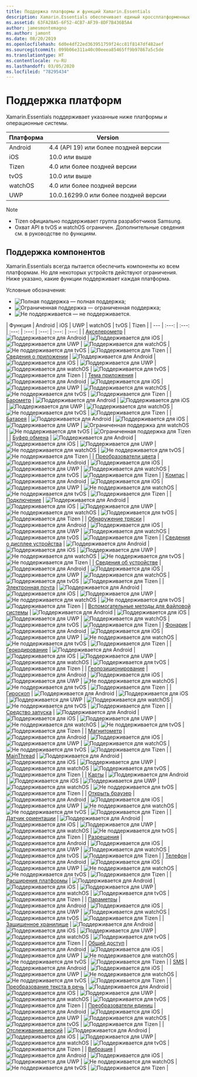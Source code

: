 ```yaml
---
title: Поддержка платформы и функций Xamarin.Essentials
description: Xamarin.Essentials обеспечивает единый кроссплатформенных API-интерфейс, который предоставляет доступ из общего кода для любого приложения iOS, Android и универсальной платформы Windows независимо от используемого метода создания пользовательского интерфейса.
ms.assetid: 63FA28A5-6F52-4CB7-AF39-8DF7B436B5A4
author: jamesmontemagno
ms.author: jamont
ms.date: 08/20/2019
ms.openlocfilehash: 6d0e4df22ed363951759f24cc81f8147df482aef
ms.sourcegitcommit: 099b06e311a40c00eeea85465ff9b97867a5c5de
ms.translationtype: HT
ms.contentlocale: ru-RU
ms.lasthandoff: 03/05/2020
ms.locfileid: "78295434"
---
```

# <a name="platform-support"></a>Поддержка платформ

Xamarin.Essentials поддерживает указанные ниже платформы и операционные системы.

| Платформа | Version |
| --- | --- |
| Android | 4.4 (API 19) или более поздней версии |
| iOS |10.0 или выше |
| Tizen | 4.0 или более поздней версии |
| tvOS | 10.0 или выше |
| watchOS | 4.0 или более поздней версии |
| UWP | 10.0.16299.0 или более поздней версии |

> [!NOTE]
>
> * Tizen официально поддерживает группа разработчиков Samsung.
> * Охват API в tvOS и watchOS ограничен. Дополнительные сведения см. в руководстве по функциям.

## <a name="feature-support"></a>Поддержка компонентов

Xamarin.Essentials всегда пытается обеспечить компоненты ко всем платформам. Но для некоторых устройств действуют ограничения. Ниже указано, какие функции поддерживает каждая платформа.

Условные обозначения:

* ![Полная поддержка](~/media/shared/yes.png "Полная поддержка") — полная поддержка;
* ![Ограниченная поддержка](~/media/shared/warn.png "Ограниченная поддержка") — ограниченная поддержка;
* ![Не поддерживается](~/media/shared/no.png "Не поддерживается") — не поддерживается.

| Функция | Android | iOS | UWP | watchOS | tvOS | Tizen |
| --- | :---: | :---: | :---: | :---: | :---: | :---: | :---: |
| [Акселерометр](accelerometer.md?context=xamarin/xamarin-forms) | ![Поддерживается для Android](~/media/shared/yes.png "Поддерживается для Android") | ![Поддерживается для iOS](~/media/shared/yes.png "Поддерживается для iOS") | ![Поддерживается для UWP](~/media/shared/yes.png "Поддерживается для UWP") | ![Поддерживается для watchOS](~/media/shared/yes.png "Поддерживается для watchOS") | ![Не поддерживается для tvOS](~/media/shared/no.png "Не поддерживается для tvOS") | ![Поддерживается для Tizen](~/media/shared/yes.png "Поддерживается для Tizen") | 
| [Сведения о приложении](app-information.md?context=xamarin/xamarin-forms) | ![Поддерживается для Android](~/media/shared/yes.png "Поддерживается для Android") | ![Поддерживается для iOS](~/media/shared/yes.png "Поддерживается для iOS") | ![Поддерживается для UWP](~/media/shared/yes.png "Поддерживается для UWP") | ![Поддерживается для watchOS](~/media/shared/no.png "Не поддерживается для watchOS") | ![Поддерживается для tvOS](~/media/shared/yes.png "Поддерживается для tvOS") | ![Поддерживается для Tizen](~/media/shared/yes.png "Поддерживается для Tizen") | 
| [Тема приложения](app-theme.md?context=xamarin/xamarin-forms) | ![Поддерживается для Android](~/media/shared/yes.png "Поддерживается для Android") | ![Поддерживается для iOS](~/media/shared/yes.png "Поддерживается для iOS") | ![Поддерживается для UWP](~/media/shared/yes.png "Поддерживается для UWP") | ![Поддерживается для watchOS](~/media/shared/yes.png "Поддерживается для watchOS") | ![Не поддерживается для tvOS](~/media/shared/no.png "Не поддерживается для tvOS") | ![Поддерживается для Tizen](~/media/shared/yes.png "Поддерживается для Tizen") | 
| [Барометр](barometer.md?context=xamarin/xamarin-forms) | ![Поддерживается для Android](~/media/shared/yes.png "Поддерживается для Android") | ![Поддерживается для iOS](~/media/shared/yes.png "Поддерживается для iOS") | ![Поддерживается для UWP](~/media/shared/yes.png "Поддерживается для UWP") | ![Поддерживается для watchOS](~/media/shared/yes.png "Поддерживается для watchOS") | ![Не поддерживается для tvOS](~/media/shared/no.png "Не поддерживается для tvOS") | ![Поддерживается для Tizen](~/media/shared/yes.png "Поддерживается для Tizen") | 
| [Батарея](battery.md?context=xamarin/xamarin-forms) | ![Поддерживается для Android](~/media/shared/yes.png "Поддерживается для Android") | ![Поддерживается для iOS](~/media/shared/yes.png "Поддерживается для iOS") | ![Поддерживается для UWP](~/media/shared/yes.png "Поддерживается для UWP") | ![Ограниченная поддержка для watchOS](~/media/shared/warn.png "Ограниченная поддержка для watchOS") | ![Не поддерживается для tvOS](~/media/shared/no.png "Не поддерживается для tvOS") | ![Ограниченная поддержка для Tizen](~/media/shared/warn.png "Ограниченная поддержка для Tizen") | 
| [Буфер обмена](clipboard.md?context=xamarin/xamarin-forms) | ![Поддерживается для Android](~/media/shared/yes.png "Поддерживается для Android") | ![Поддерживается для iOS](~/media/shared/yes.png "Поддерживается для iOS") | ![Поддерживается для UWP](~/media/shared/yes.png "Поддерживается для UWP") | ![Не поддерживается для watchOS](~/media/shared/no.png "Не поддерживается для watchOS") | ![Не поддерживается для tvOS](~/media/shared/no.png "Не поддерживается для tvOS") | ![Не поддерживается для Tizen](~/media/shared/no.png "Не поддерживается для Tizen") | 
| [Преобразователи цвета](color-converters.md?context=xamarin/xamarin-forms) | ![Поддерживается для Android](~/media/shared/yes.png "Поддерживается для Android") | ![Поддерживается для iOS](~/media/shared/yes.png "Поддерживается для iOS") | ![Поддерживается для UWP](~/media/shared/yes.png "Поддерживается для UWP") | ![Поддерживается для watchOS](~/media/shared/yes.png "Поддерживается для watchOS") | ![Поддерживается для tvOS](~/media/shared/yes.png "Поддерживается для tvOS") | ![Поддерживается для Tizen](~/media/shared/yes.png "Поддерживается для Tizen") | 
| [Компас](compass.md?context=xamarin/xamarin-forms) | ![Поддерживается для Android](~/media/shared/yes.png "Поддерживается для Android") | ![Поддерживается для iOS](~/media/shared/yes.png "Поддерживается для iOS") | ![Поддерживается для UWP](~/media/shared/yes.png "Поддерживается для UWP") | ![Не поддерживается для watchOS](~/media/shared/no.png "Не поддерживается для watchOS") | ![Не поддерживается для tvOS](~/media/shared/no.png "Не поддерживается для tvOS") | ![Поддерживается для Tizen](~/media/shared/yes.png "Поддерживается для Tizen") | 
| [Подключение](connectivity.md?context=xamarin/xamarin-forms) | ![Поддерживается для Android](~/media/shared/yes.png "Поддерживается для Android") | ![Поддерживается для iOS](~/media/shared/yes.png "Поддерживается для iOS") | ![Поддерживается для UWP](~/media/shared/yes.png "Поддерживается для UWP") | ![Не поддерживается для watchOS](~/media/shared/no.png "Не поддерживается для watchOS") | ![Поддерживается для tvOS](~/media/shared/yes.png "Поддерживается для tvOS") | ![Поддерживается для Tizen](~/media/shared/yes.png "Поддерживается для Tizen") | 
| [Обнаружение тряски](detect-shake.md?context=xamarin/xamarin-forms) | ![Поддерживается для Android](~/media/shared/yes.png "Поддерживается для Android") | ![Поддерживается для iOS](~/media/shared/yes.png "Поддерживается для iOS") | ![Поддерживается для UWP](~/media/shared/yes.png "Поддерживается для UWP") | ![Поддерживается для watchOS](~/media/shared/yes.png "Поддерживается для watchOS") | ![Поддерживается для tvOS](~/media/shared/yes.png "Поддерживается для tvOS") | ![Поддерживается для Tizen](~/media/shared/yes.png "Поддерживается для Tizen") | 
| [Сведения о дисплее устройства](device-display.md?context=xamarin/xamarin-forms) | ![Поддерживается для Android](~/media/shared/yes.png "Поддерживается для Android") | ![Поддерживается для iOS](~/media/shared/yes.png "Поддерживается для iOS") | ![Поддерживается для UWP](~/media/shared/yes.png "Поддерживается для UWP") | ![Не поддерживается для watchOS](~/media/shared/no.png "Не поддерживается для watchOS") | ![Не поддерживается для tvOS](~/media/shared/no.png "Не поддерживается для tvOS") | ![Не поддерживается для Tizen](~/media/shared/no.png "Не поддерживается для Tizen") | 
| [Сведения об устройстве](device-information.md?context=xamarin/xamarin-forms) | ![Поддерживается для Android](~/media/shared/yes.png "Поддерживается для Android") | ![Поддерживается для iOS](~/media/shared/yes.png "Поддерживается для iOS") | ![Поддерживается для UWP](~/media/shared/yes.png "Поддерживается для UWP") | ![Поддерживается для watchOS](~/media/shared/yes.png "Поддерживается для watchOS") | ![Поддерживается для tvOS](~/media/shared/yes.png "Поддерживается для tvOS") | ![Поддерживается для Tizen](~/media/shared/yes.png "Поддерживается для Tizen") | 
| [Электронная почта](email.md?context=xamarin/xamarin-forms) | ![Поддерживается для Android](~/media/shared/yes.png "Поддерживается для Android") | ![Поддерживается для iOS](~/media/shared/yes.png "Поддерживается для iOS") | ![Поддерживается для UWP](~/media/shared/yes.png "Поддерживается для UWP") | ![Не поддерживается для watchOS](~/media/shared/no.png "Не поддерживается для watchOS") | ![Не поддерживается для tvOS](~/media/shared/no.png "Не поддерживается для tvOS") | ![Поддерживается для Tizen](~/media/shared/yes.png "Поддерживается для Tizen") | 
| [Вспомогательные методы для файловой системы](file-system-helpers.md?context=xamarin/xamarin-forms) | ![Поддерживается для Android](~/media/shared/yes.png "Поддерживается для Android") | ![Поддерживается для iOS](~/media/shared/yes.png "Поддерживается для iOS") | ![Поддерживается для UWP](~/media/shared/yes.png "Поддерживается для UWP") | ![Поддерживается для watchOS](~/media/shared/yes.png "Поддерживается для watchOS") | ![Поддерживается для tvOS](~/media/shared/yes.png "Поддерживается для tvOS") | ![Поддерживается для Tizen](~/media/shared/yes.png "Поддерживается для Tizen") | 
| [Фонарик](flashlight.md?context=xamarin/xamarin-forms) | ![Поддерживается для Android](~/media/shared/yes.png "Поддерживается для Android") | ![Поддерживается для iOS](~/media/shared/yes.png "Поддерживается для iOS") | ![Поддерживается для UWP](~/media/shared/yes.png "Поддерживается для UWP") | ![Не поддерживается для watchOS](~/media/shared/no.png "Не поддерживается для watchOS") | ![Не поддерживается для tvOS](~/media/shared/no.png "Не поддерживается для tvOS") | ![Поддерживается для Tizen](~/media/shared/yes.png "Поддерживается для Tizen") | 
| [Геокодирование](geocoding.md?context=xamarin/xamarin-forms) | ![Поддерживается для Android](~/media/shared/yes.png "Поддерживается для Android") | ![Поддерживается для iOS](~/media/shared/yes.png "Поддерживается для iOS") | ![Поддерживается для UWP](~/media/shared/yes.png "Поддерживается для UWP") | ![Поддерживается для watchOS](~/media/shared/yes.png "Поддерживается для watchOS") | ![Поддерживается для tvOS](~/media/shared/yes.png "Поддерживается для tvOS") | ![Поддерживается для Tizen](~/media/shared/yes.png "Поддерживается для Tizen") | 
| [Геопозиционирование](geolocation.md?context=xamarin/xamarin-forms) | ![Поддерживается для Android](~/media/shared/yes.png "Поддерживается для Android") | ![Поддерживается для iOS](~/media/shared/yes.png "Поддерживается для iOS") | ![Поддерживается для UWP](~/media/shared/yes.png "Поддерживается для UWP") | ![Не поддерживается для watchOS](~/media/shared/no.png "Не поддерживается для watchOS") | ![Не поддерживается для tvOS](~/media/shared/no.png "Не поддерживается для tvOS") | ![Поддерживается для Tizen](~/media/shared/yes.png "Поддерживается для Tizen") | 
| [Гироскоп](gyroscope.md?context=xamarin/xamarin-forms) | ![Поддерживается для Android](~/media/shared/yes.png "Поддерживается для Android") | ![Поддерживается для iOS](~/media/shared/yes.png "Поддерживается для iOS") | ![Поддерживается для UWP](~/media/shared/yes.png "Поддерживается для UWP") | ![Поддерживается для watchOS](~/media/shared/yes.png "Поддерживается для watchOS") | ![Не поддерживается для tvOS](~/media/shared/no.png "Не поддерживается для tvOS") | ![Поддерживается для Tizen](~/media/shared/yes.png "Поддерживается для Tizen") | 
| [Средство запуска](launcher.md?context=xamarin/xamarin-forms) | ![Поддерживается для Android](~/media/shared/yes.png "Поддерживается для Android") | ![Поддерживается для iOS](~/media/shared/yes.png "Поддерживается для iOS") | ![Поддерживается для UWP](~/media/shared/yes.png "Поддерживается для UWP") | ![Не поддерживается для watchOS](~/media/shared/no.png "Не поддерживается для watchOS") | ![Не поддерживается для tvOS](~/media/shared/no.png "Не поддерживается для tvOS") | ![Поддерживается для Tizen](~/media/shared/yes.png "Поддерживается для Tizen") | 
| [Магнитометр](magnetometer.md?context=xamarin/xamarin-forms) | ![Поддерживается для Android](~/media/shared/yes.png "Поддерживается для Android") | ![Поддерживается для iOS](~/media/shared/yes.png "Поддерживается для iOS") | ![Поддерживается для UWP](~/media/shared/yes.png "Поддерживается для UWP") | ![Поддерживается для watchOS](~/media/shared/yes.png "Поддерживается для watchOS") | ![Не поддерживается для tvOS](~/media/shared/no.png "Не поддерживается для tvOS") | ![Поддерживается для Tizen](~/media/shared/yes.png "Поддерживается для Tizen") | 
| [MainThread](main-thread.md?content=xamarin/xamarin-forms) | ![Поддерживается для Android](~/media/shared/yes.png "Поддерживается для Android") | ![Поддерживается для iOS](~/media/shared/yes.png "Поддерживается для iOS") | ![Поддерживается для UWP](~/media/shared/yes.png "Поддерживается для UWP") | ![Поддерживается для watchOS](~/media/shared/yes.png "Поддерживается для watchOS") | ![Поддерживается для tvOS](~/media/shared/yes.png "Поддерживается для tvOS") | ![Поддерживается для Tizen](~/media/shared/yes.png "Поддерживается для Tizen") | 
| [Карты](maps.md?content=xamarin/xamarin-forms) | ![Поддерживается для Android](~/media/shared/yes.png "Поддерживается для Android") | ![Поддерживается для iOS](~/media/shared/yes.png "Поддерживается для iOS") | ![Поддерживается для UWP](~/media/shared/yes.png "Поддерживается для UWP") | ![Поддерживается для watchOS](~/media/shared/yes.png "Поддерживается для watchOS") | ![Не поддерживается для tvOS](~/media/shared/no.png "Не поддерживается для tvOS") | ![Поддерживается для Tizen](~/media/shared/yes.png "Поддерживается для Tizen") | 
| [Открыть браузер](open-browser.md?context=xamarin/xamarin-forms) | ![Поддерживается для Android](~/media/shared/yes.png "Поддерживается для Android") | ![Поддерживается для iOS](~/media/shared/yes.png "Поддерживается для iOS") | ![Поддерживается для UWP](~/media/shared/yes.png "Поддерживается для UWP") | ![Не поддерживается для watchOS](~/media/shared/no.png "Не поддерживается для watchOS") | ![Не поддерживается для tvOS](~/media/shared/no.png "Не поддерживается для tvOS") | ![Поддерживается для Tizen](~/media/shared/yes.png "Поддерживается для Tizen") | 
| [Датчик ориентации](orientation-sensor.md?context=xamarin/xamarin-forms) | ![Поддерживается для Android](~/media/shared/yes.png "Поддерживается для Android") | ![Поддерживается для iOS](~/media/shared/yes.png "Поддерживается для iOS") | ![Поддерживается для UWP](~/media/shared/yes.png "Поддерживается для UWP") | ![Поддерживается для watchOS](~/media/shared/yes.png "Поддерживается для watchOS") | ![Не поддерживается для tvOS](~/media/shared/no.png "Не поддерживается для tvOS") | ![Поддерживается для Tizen](~/media/shared/yes.png "Поддерживается для Tizen") | 
| [Разрешения](permissions.md?context=xamarin/xamarin-forms) | ![Поддерживается для Android](~/media/shared/yes.png "Поддерживается для Android") | ![Поддерживается для iOS](~/media/shared/yes.png "Поддерживается для iOS") | ![Поддерживается для UWP](~/media/shared/yes.png "Поддерживается для UWP") | ![Поддерживается для watchOS](~/media/shared/yes.png "Поддерживается для watchOS") | ![Поддерживается для tvOS](~/media/shared/yes.png "Поддерживается для tvOS") | ![Поддерживается для Tizen](~/media/shared/yes.png "Поддерживается для Tizen") | 
| [Телефон](phone-dialer.md?context=xamarin/xamarin-forms) | ![Поддерживается для Android](~/media/shared/yes.png "Поддерживается для Android") | ![Поддерживается для iOS](~/media/shared/yes.png "Поддерживается для iOS") | ![Поддерживается для UWP](~/media/shared/yes.png "Поддерживается для UWP") | ![Не поддерживается для watchOS](~/media/shared/no.png "Не поддерживается для watchOS") | ![Не поддерживается для tvOS](~/media/shared/no.png "Не поддерживается для tvOS") | ![Поддерживается для Tizen](~/media/shared/yes.png "Поддерживается для Tizen") | 
| [Расширения платформы](platform-extensions.md?context=xamarin/xamarin-forms) | ![Поддерживается для Android](~/media/shared/yes.png "Поддерживается для Android") | ![Поддерживается для iOS](~/media/shared/yes.png "Поддерживается для iOS") | ![Поддерживается для UWP](~/media/shared/yes.png "Поддерживается для UWP") | ![Поддерживается для watchOS](~/media/shared/yes.png "Поддерживается для watchOS") | ![Поддерживается для tvOS](~/media/shared/yes.png "Поддерживается для tvOS") | ![Поддерживается для Tizen](~/media/shared/yes.png "Поддерживается для Tizen") | 
| [Параметры](preferences.md?context=xamarin/xamarin-forms) | ![Поддерживается для Android](~/media/shared/yes.png "Поддерживается для Android") | ![Поддерживается для iOS](~/media/shared/yes.png "Поддерживается для iOS") | ![Поддерживается для UWP](~/media/shared/yes.png "Поддерживается для UWP") | ![Поддерживается для watchOS](~/media/shared/yes.png "Поддерживается для watchOS") | ![Поддерживается для tvOS](~/media/shared/yes.png "Поддерживается для tvOS") | ![Поддерживается для Tizen](~/media/shared/yes.png "Поддерживается для Tizen") | 
| [Защищенное хранилище](secure-storage.md?context=xamarin/xamarin-forms) | ![Поддерживается для Android](~/media/shared/yes.png "Поддерживается для Android") | ![Поддерживается для iOS](~/media/shared/yes.png "Поддерживается для iOS") | ![Поддерживается для UWP](~/media/shared/yes.png "Поддерживается для UWP") | ![Поддерживается для watchOS](~/media/shared/yes.png "Поддерживается для watchOS") | ![Поддерживается для tvOS](~/media/shared/yes.png "Поддерживается для tvOS") | ![Поддерживается для Tizen](~/media/shared/yes.png "Поддерживается для Tizen") | 
| [Общий доступ](share.md?context=xamarin/xamarin-forms) | ![Поддерживается для Android](~/media/shared/yes.png "Поддерживается для Android") | ![Поддерживается для iOS](~/media/shared/yes.png "Поддерживается для iOS") | ![Поддерживается для UWP](~/media/shared/yes.png "Поддерживается для UWP") | ![Не поддерживается для watchOS](~/media/shared/no.png "Не поддерживается для watchOS") | ![Не поддерживается для tvOS](~/media/shared/no.png "Не поддерживается для tvOS") | ![Поддерживается для Tizen](~/media/shared/yes.png "Поддерживается для Tizen") | 
| [SMS](sms.md?context=xamarin/xamarin-forms) | ![Поддерживается для Android](~/media/shared/yes.png "Поддерживается для Android") | ![Поддерживается для iOS](~/media/shared/yes.png "Поддерживается для iOS") | ![Поддерживается для UWP](~/media/shared/yes.png "Поддерживается для UWP") | ![Не поддерживается для watchOS](~/media/shared/no.png "Не поддерживается для watchOS") | ![Не поддерживается для tvOS](~/media/shared/no.png "Не поддерживается для tvOS") | ![Поддерживается для Tizen](~/media/shared/yes.png "Поддерживается для Tizen") | 
| [Преобразование текста в речь](text-to-speech.md?context=xamarin/xamarin-forms) | ![Поддерживается для Android](~/media/shared/yes.png "Поддерживается для Android") | ![Поддерживается для iOS](~/media/shared/yes.png "Поддерживается для iOS") | ![Поддерживается для UWP](~/media/shared/yes.png "Поддерживается для UWP") | ![Поддерживается для watchOS](~/media/shared/yes.png "Поддерживается для watchOS") | ![Поддерживается для tvOS](~/media/shared/yes.png "Поддерживается для tvOS") | ![Поддерживается для Tizen](~/media/shared/yes.png "Поддерживается для Tizen") | 
| [Преобразователи единиц](unit-converters.md?context=xamarin/xamarin-forms) | ![Поддерживается для Android](~/media/shared/yes.png "Поддерживается для Android") | ![Поддерживается для iOS](~/media/shared/yes.png "Поддерживается для iOS") | ![Поддерживается для UWP](~/media/shared/yes.png "Поддерживается для UWP") | ![Поддерживается для watchOS](~/media/shared/yes.png "Поддерживается для watchOS") | ![Поддерживается для tvOS](~/media/shared/yes.png "Поддерживается для tvOS") | ![Поддерживается для Tizen](~/media/shared/yes.png "Поддерживается для Tizen") | 
| [Отслеживание версий](version-tracking.md?context=xamarin/xamarin-forms) | ![Поддерживается для Android](~/media/shared/yes.png "Поддерживается для Android") | ![Поддерживается для iOS](~/media/shared/yes.png "Поддерживается для iOS") | ![Поддерживается для UWP](~/media/shared/yes.png "Поддерживается для UWP") | ![Поддерживается для watchOS](~/media/shared/yes.png "Поддерживается для watchOS") | ![Поддерживается для tvOS](~/media/shared/yes.png "Поддерживается для tvOS") | ![Поддерживается для Tizen](~/media/shared/yes.png "Поддерживается для Tizen") | 
| [Вибрация](vibrate.md?context=xamarin/xamarin-forms) | ![Поддерживается для Android](~/media/shared/yes.png "Поддерживается для Android") | ![Поддерживается для iOS](~/media/shared/yes.png "Поддерживается для iOS") | ![Поддерживается для UWP](~/media/shared/yes.png "Поддерживается для UWP") | ![Не поддерживается для watchOS](~/media/shared/no.png "Не поддерживается для watchOS") | ![Не поддерживается для tvOS](~/media/shared/no.png "Не поддерживается для tvOS") | ![Поддерживается для Tizen](~/media/shared/yes.png "Поддерживается для Tizen") |
